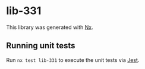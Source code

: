 # lib-331

This library was generated with [Nx](https://nx.dev).

## Running unit tests

Run `nx test lib-331` to execute the unit tests via [Jest](https://jestjs.io).
